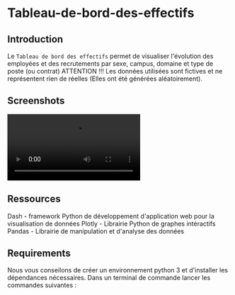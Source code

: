 # Tableau-de-bord-des-effectifs

## Introduction

Le `Tableau de bord des effectifs` permet de visualiser l'évolution des employées et des recrutements par sexe, campus, domaine et type de poste (ou contrat)
ATTENTION !!! Les données utilisées sont fictives et ne représentent rien de réelles (Elles ont été générées aléatoirement).

## Screenshots

![initial](img/Screencast.mp4)

## Ressources
Dash - framework Python de développement d'application web pour la visualisation de données
Plotly - Librairie Python de graphes intéractifs
Pandas - Librairie de manipulation et d'analyse des données

## Requirements

Nous vous conseilons de créer un environnement python 3 et d'installer les dépendances nécessaires. Dans un terminal de commande lancer les commandes suivantes :
